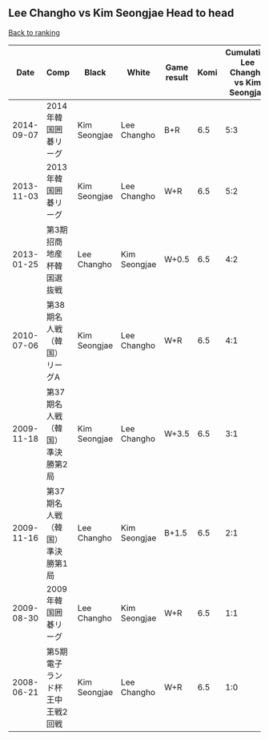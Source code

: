 ## Lee Changho vs Kim Seongjae Head to head

[Back to ranking](../../index.md)




| **Date** | **Comp** | **Black** | **White** | **Game result** | **Komi** | **Cumulative Lee Changho vs Kim Seongjae** | **Lee Changho streak** | **Kim Seongjae streak** | 
| --- | --- | --- | --- | --- | --- | --- | --- | --- |
| 2014-09-07 | 2014年韓国囲碁リーグ | Kim Seongjae | Lee Changho | B+R | 6.5 | 5:3 | 0 | 1 | 
| 2013-11-03 | 2013年韓国囲碁リーグ | Kim Seongjae | Lee Changho | W+R | 6.5 | 5:2 | 1 | 0 | 
| 2013-01-25 | 第3期招商地産杯韓国選抜戦 | Lee Changho | Kim Seongjae | W+0.5 | 6.5 | 4:2 | 0 | 1 | 
| 2010-07-06 | 第38期名人戦（韓国）リーグA | Kim Seongjae | Lee Changho | W+R | 6.5 | 4:1 | 3 | 0 | 
| 2009-11-18 | 第37期名人戦（韓国）準決勝第2局 | Kim Seongjae | Lee Changho | W+3.5 | 6.5 | 3:1 | 2 | 0 | 
| 2009-11-16 | 第37期名人戦（韓国）準決勝第1局 | Lee Changho | Kim Seongjae | B+1.5 | 6.5 | 2:1 | 1 | 0 | 
| 2009-08-30 | 2009年韓国囲碁リーグ | Lee Changho | Kim Seongjae | W+R | 6.5 | 1:1 | 0 | 1 | 
| 2008-06-21 | 第5期電子ランド杯王中王戦2回戦 | Kim Seongjae | Lee Changho | W+R | 6.5 | 1:0 | 1 | 0 |




